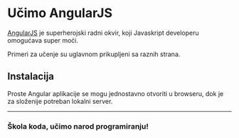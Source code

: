 # Učimo AngularJS

[AngularJS](https://angularjs.org/) je superherojski radni okvir, koji Javaskript developeru omogućava super moći.

Primeri za učenje su uglavnom prikupljeni sa raznih strana.

## Instalacija

Proste Angular aplikacije se mogu jednostavno otvoriti u browseru, dok je za složenije potreban lokalni server.

---
### Škola koda, učimo narod programiranju!
